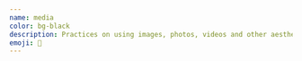 ```yaml
---
name: media
color: bg-black
description: Practices on using images, photos, videos and other aesthetics on the internet.
emoji: 📸
---
```


